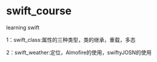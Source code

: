 # swift_course
learning swift

1：swift_class:属性的三种类型，类的继承，重载，多态

2：swift_weather:定位，Almofire的使用，swiftyJOSN的使用
